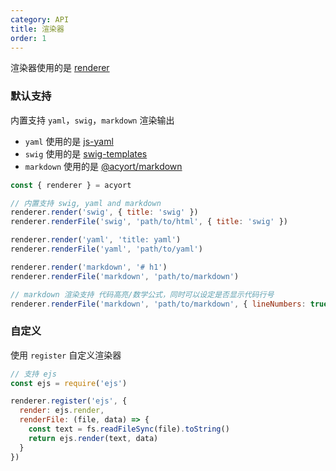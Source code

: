 ```yaml
---
category: API
title: 渲染器
order: 1
---
```


渲染器使用的是 [renderer](https://github.com/acyortjs/renderer)

### 默认支持

内置支持 `yaml`，`swig`，`markdown` 渲染输出

- `yaml` 使用的是 [js-yaml](https://github.com/nodeca/js-yaml)
- `swig` 使用的是 [swig-templates](https://github.com/node-swig/swig-templates)
- `markdown` 使用的是 [@acyort/markdown](https://github.com/acyortjs/markdown)

```js
const { renderer } = acyort

// 内置支持 swig, yaml and markdown
renderer.render('swig', { title: 'swig' })
renderer.renderFile('swig', 'path/to/html', { title: 'swig' })

renderer.render('yaml', 'title: yaml')
renderer.renderFile('yaml', 'path/to/yaml')

renderer.render('markdown', '# h1')
renderer.renderFile('markdown', 'path/to/markdown')

// markdown 渲染支持 代码高亮/数学公式，同时可以设定是否显示代码行号
renderer.renderFile('markdown', 'path/to/markdown', { lineNumbers: true })
```

### 自定义

使用 `register` 自定义渲染器

```js
// 支持 ejs
const ejs = require('ejs')

renderer.register('ejs', {
  render: ejs.render,
  renderFile: (file, data) => {
    const text = fs.readFileSync(file).toString()
    return ejs.render(text, data)
  }
})
```
